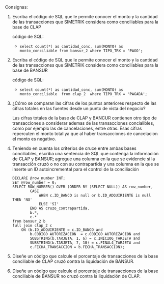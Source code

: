 Consignas:

1. Escriba el código de SQL que le permite conocer el monto y la cantidad de las transacciones que SIMETRIK considera como conciliables para la base de CLAP

	código de SQL:

	* ```select count(*) as cantidad_conc, sum(MONTO) as monto_conciliable from bansur_2 where TIPO_TRX = 'PAGO';```

2. Escriba el código de SQL que le permite conocer el monto y la cantidad de las transacciones que SIMETRIK considera como conciliables para la base de BANSUR

	código de SQL:

	* ```select count(*) as cantidad_conc, sum(MONTO) as monto_conciliable  from clap_2  where TIPO_TRX = 'PAGADA';```

3. ¿Cómo se comparan las cifras de los puntos anteriores respecto de las cifras totales en las fuentes desde un punto de vista del negocio?

	Las cifras totales de la base de CLAP y BANCUR contienen otro tipo de transacciones a considerar ademas de las transacciones concialibles, como por ejemplo las de cancelaciones, entre otras.
Esas cifras repercuten el monto total ya que al haber transacciones de cancelacion el monto es negativo.

4. Teniendo en cuenta los criterios de cruce entre ambas bases conciliables, escriba una sentencia de SQL que contenga la información de CLAP y BANSUR; agregue una columna en la que se evidencie si la transacción cruzó o no con su contrapartida y una columna en la que se inserte un ID autoincremental para el control de la conciliación

	```
	DECLARE @row_number INT;
	SET @row_number = 0;
	SELECT ROW_NUMBER() OVER (ORDER BY (SELECT NULL)) AS row_number, 
			CASE 
				WHEN c.ID_BANCO is null or b.ID_ADQUIRIENTE is null THEN 'NO'
				ELSE 'SI'
			END AS cruzo_contrapartida,
			b.*,
			c.*
	from bansur_2 b  
	full join clap_2 c 
		ON (b.ID_ADQUIRIENTE = c.ID_BANCO and 
			b.CODIGO_AUTORIZACION  = c.CODIGO_AUTORIZACION and 
			SUBSTRING(b.TARJETA, 1, 6) = c.INICIO6_TARJETA and 
			SUBSTRING(b.TARJETA, 7, 10) = c.FINAL4_TARJETA and 
			c.FECHA_TRANSACCION = b.FECHA_TRANSACCION);
	```

5. Diseñe un código que calcule el porcentaje de transacciones de la base conciliable de CLAP cruzó contra la liquidación de BANSUR.

6. Diseñe un código que calcule el porcentaje de transacciones de la base conciliable de BANSUR no cruzó contra la liquidación de CLAP.
